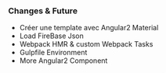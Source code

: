 ### Changes & Future

+ Créer une template avec Angular2 Material
+ Load FireBase Json
+ Webpack HMR & custom Webpack Tasks
+ Gulpfile Environment
+ More Angular2 Component